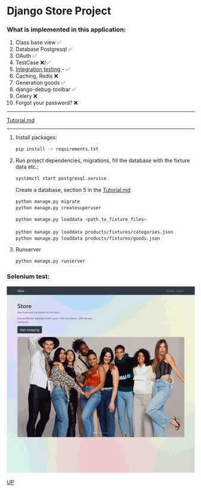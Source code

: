 # **Django Store Project**

### What is implemented in this application:

<a name="top"></a>

1. Class base view &#9989;
2. Database Postgresql &#9989;
3. OAuth &#9989;
4. TestCase &#10060;/&#9989;
5. <a href="#Integration_testing"> Integration testing </a> - &#9989;
6. Caching, Redis &#10060;
7. Generation goods &#9989;
8. django-debug-toolbar &#9989;
9. Celery &#10060;
10. Forgot your password? &#10060;


---


<a href="Tutorial.md">Tutorial.md</a>

---

1. Install packages:
   ```bash
   pip install -r requirements.txt
   ```
2. Run project dependencies, migrations, fill the database with the fixture data etc.:

   ```bash
   systemctl start postgresql.service 
   ```
   
   Create a database, section 5 in the <a href="Tutorial.md">Tutorial.md</a>
  
   ```bash
   python manage.py migrate
   python manage.py createsuperuser
   ```

   ```bash
   python manage.py loaddata <path_to_fixture_files>
   
   python manage.py loaddata products/fixtures/categories.json
   python manage.py loaddata products/fixtures/goods.json
   ```

3. Runserver
   ```bash
   python manage.py runserver
   ```



### Selenium test:
<a name="Integration_testing"></a>
![tests_integration_animation.gif](docs%2Ftests_integration_animation.gif)



<a href="#top">UP</a>